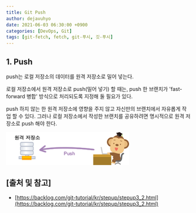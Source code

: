 ```yaml
---
title: Git Push
author: dejavuhyo
date: 2021-06-03 06:30:00 +0900
categories: [DevOps, Git]
tags: [git-fetch, fetch, git-푸시, 깃-푸시]
---
```


## 1. Push
push는 로컬 저장소의 데이터를 원격 저장소로 밀어 넣는다.

로컬 저장소에서 원격 저장소로 push(밀어 넣기) 할 때는, push 한 브랜치가 'fast-forward 병합' 방식으로 처리되도록 지정해 둘 필요가 있다.

push 하지 않는 한 원격 저장소에 영향을 주지 않고 자신만의 브랜치에서 자유롭게 작업 할 수 있다. 그러나 로컬 저장소에서 작성한 브랜치를 공유하려면 명시적으로 원격 저장소로 push 해야 한다.

![push](/assets/img/2021-06-03-git-push/push.png)

## [출처 및 참고]
* [https://backlog.com/git-tutorial/kr/stepup/stepup3_2.html](https://backlog.com/git-tutorial/kr/stepup/stepup3_2.html)
